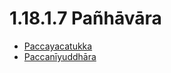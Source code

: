 # 1.18.1.7 Pañhāvāra

* [Paccayacatukka](1.18.1.7/Paccayacatukka.md)
* [Paccanīyuddhāra](1.18.1.7/Paccaniyuddhara.md)
